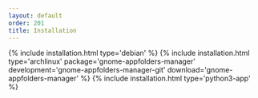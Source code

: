 ```yaml
---
layout: default
order: 201
title: Installation
---
```

{% include installation.html type='debian' %}
{% include installation.html type='archlinux' package='gnome-appfolders-manager' development='gnome-appfolders-manager-git' download='gnome-appfolders-manager' %}
{% include installation.html type='python3-app' %}
